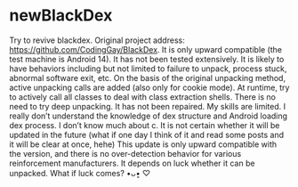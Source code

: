 # newBlackDex
Try to revive blackdex. Original project address: https://github.com/CodingGay/BlackDex. It is only upward compatible (the test machine is Android 14). It has not been tested extensively. It is likely to have behaviors including but not limited to failure to unpack, process stuck, abnormal software exit, etc. On the basis of the original unpacking method, active unpacking calls are added (also only for cookie mode). At runtime, try to actively call all classes to deal with class extraction shells. There is no need to try deep unpacking. It has not been repaired. My skills are limited. I really don’t understand the knowledge of dex structure and Android loading dex process. I don’t know much about c. It is not certain whether it will be updated in the future (what if one day I think of it and read some posts and it will be clear at once, hehe) This update is only upward compatible with the version, and there is no over-detection behavior for various reinforcement manufacturers. It depends on luck whether it can be unpacked. What if luck comes? •ᴗ•͈ ♡
